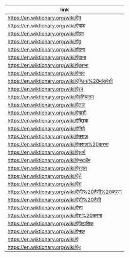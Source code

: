 |link|
|----|
|https://en.wiktionary.org/wiki/ऐन|
|https://en.wiktionary.org/wiki/ऐयाश|
|https://en.wiktionary.org/wiki/ऐंठन|
|https://en.wiktionary.org/wiki/ऐंठू|
|https://en.wiktionary.org/wiki/ऐंठना|
|https://en.wiktionary.org/wiki/ऐंठाना|
|https://en.wiktionary.org/wiki/ऐंठवाना|
|https://en.wiktionary.org/wiki/ऐन्दव|
|https://en.wiktionary.org/wiki/ऐच्छिक%20मांसपेशी|
|https://en.wiktionary.org/wiki/ऐरन|
|https://en.wiktionary.org/wiki/ऐहतियातन|
|https://en.wiktionary.org/wiki/ऐलान|
|https://en.wiktionary.org/wiki/ऐयाशी|
|https://en.wiktionary.org/wiki/ऐच्छिक|
|https://en.wiktionary.org/wiki/ऐनिमे|
|https://en.wiktionary.org/wiki/ऐतराज़|
|https://en.wiktionary.org/wiki/ऐतराज़%20करना|
|https://en.wiktionary.org/wiki/ऐश्वर्य|
|https://en.wiktionary.org/wiki/ऐम्स्टर्डैम|
|https://en.wiktionary.org/wiki/ऐरावत|
|https://en.wiktionary.org/wiki/ऐसे|
|https://en.wiktionary.org/wiki/ऐश|
|https://en.wiktionary.org/wiki/ऐसी%20तैसी%20करना|
|https://en.wiktionary.org/wiki/ऐसी%20तैसी|
|https://en.wiktionary.org/wiki/ऐसा|
|https://en.wiktionary.org/wiki/ऐश%20करना|
|https://en.wiktionary.org/wiki/ऐतिहासिक|
|https://en.wiktionary.org/wiki/ऐनक|
|https://en.wiktionary.org/wiki/ऐ|
|https://en.wiktionary.org/wiki/ऐब|
